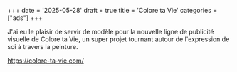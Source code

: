 +++
date = '2025-05-28'
draft = true
title = 'Colore ta Vie'
categories = ["ads"]
+++

J'ai eu le plaisir de servir de modèle pour la nouvelle ligne de publicité visuelle de Colore ta Vie, un super projet tournant autour de l'expression de soi à travers la peinture.

<https://colore-ta-vie.com/>
